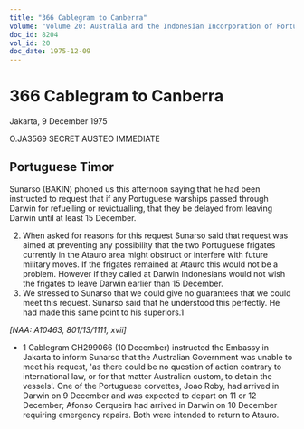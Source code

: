 ```yaml
---
title: "366 Cablegram to Canberra"
volume: "Volume 20: Australia and the Indonesian Incorporation of Portuguese Timor, 1974-1976"
doc_id: 8204
vol_id: 20
doc_date: 1975-12-09
---
```


# 366 Cablegram to Canberra

Jakarta, 9 December 1975

O.JA3569 SECRET AUSTEO IMMEDIATE

## Portuguese Timor

Sunarso (BAKIN) phoned us this afternoon saying that he had been instructed to request that if any Portuguese warships passed through Darwin for refuelling or revictualling, that they be delayed from leaving Darwin until at least 15 December.

  2. When asked for reasons for this request Sunarso said that request was aimed at preventing any possibility that the two Portuguese frigates currently in the Atauro area might obstruct or interfere with future military moves. If the frigates remained at Atauro this would not be a problem. However if they called at Darwin Indonesians would not wish the frigates to leave Darwin earlier than 15 December.
  3. We stressed to Sunarso that we could give no guarantees that we could meet this request. Sunarso said that he understood this perfectly. He had made this same point to his superiors.1



_[NAA: A10463, 801/13/1111, xvii]_

  * 1 Cablegram CH299066 (10 December) instructed the Embassy in Jakarta to inform Sunarso that the Australian Government was unable to meet his request, 'as there could be no question of action contrary to international law, or for that matter Australian custom, to detain the vessels'. One of the Portuguese corvettes, Joao Roby, had arrived in Darwin on 9 December and was expected to depart on 11 or 12 December; Afonso Cerqueira had arrived in Darwin on 10 December requiring emergency repairs. Both were intended to return to Atauro.


